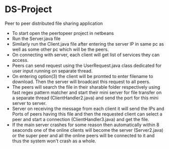 # DS-Project
Peer to peer distributed file sharing application

- To start open the peertopeer project in netbeans
- Run the Server.java file
- Similarly run the Client.java file after entering the server IP in same pc as well as some other pc which will be the peers. 
- On connecting with server, each client will get list of services they can access. 
- Peers can send request using the UserRequest.java class dedicated for user input running on separate thread.
- On entering option(3) the client will be promted to enter filename to download. Then the server will broadcast this request to all peers.
- The peers will search the file in their sharable folder respectively using fast regex pattern matcher and start their mini server for file transfer on a separate thread (ClientHandler2.java) and send the port for this mini server to server.
- Server on receiving the message from each client it will send the IPs and Ports of peers having this file and then the requested client can select a peer and start a connection (ClientHandler3.java) and get the file.
- If the main server crashes for some reason then automatically within 8 seaconds one of the online clients will become the server (Server2.java) or the super peer and all the online peers will be connected to it and thus the system won't crash as a whole.

